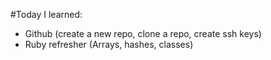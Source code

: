 #Today I learned:

- Github (create a new repo, clone a repo, create ssh keys)
- Ruby refresher (Arrays, hashes, classes)
